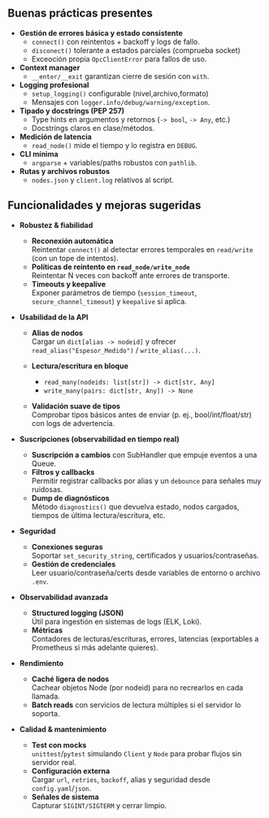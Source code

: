 ## Buenas prácticas presentes
* **Gestión de errores básica y estado consistente**
  * ``connect()`` con reintentos + backoff y logs de fallo.
  * ``disconect()`` tolerante a estados parciales (comprueba socket)
  * Exceoción propia ``OpcClientError`` para fallos de uso.
* **Context manager** 
  * ``__enter/__exit`` garantizan cierre de sesión con ``with``.
* **Logging profesional** 
  * ``setup_logging()`` configurable (nivel,archivo,formato)
  * Mensajes con ``logger.info/debug/warning/exception``.
* **Tipado y docstrings (PEP 257)**
  * Type hints en argumentos y retornos (``-> bool``, ``-> Any``, etc.)
  * Docstrings claros en clase/métodos.
* **Medición de latencia**
  * ``read_node()`` mide el tiempo y lo registra en ``DEBUG``.
* **CLI mínima**
  * ``argparse`` + variables/paths robustos con ``pathlib``.
* **Rutas y archivos robustos**
  * ``nodes.json`` y ``client.log`` relativos al script.
## Funcionalidades y mejoras sugeridas
* **Robustez & fiabilidad**  
  * **Reconexión automática**  
Reintentar ``connect()`` al detectar errores temporales en ``read/write`` (con un tope de intentos).
  * **Políticas de reintento en ``read_node/write_node``**  
Reintentar N veces con backoff ante errores de transporte.
  * **Timeouts y keepalive**  
Exponer parámetros de tiempo (``session_timeout``, ``secure_channel_timeout``) y ``keepalive`` si aplica.
* **Usabilidad de la API**  
  * **Alias de nodos**  
Cargar un ``dict[alias -> nodeid]`` y ofrecer ``read_alias("Espesor_Medido")`` / ``write_alias(...)``.
  * **Lectura/escritura en bloque**  
    * ``read_many(nodeids: list[str]) -> dict[str, Any]``
    * ``write_many(pairs: dict[str, Any]) -> None``

  * **Validación suave de tipos**  
Comprobar tipos básicos antes de enviar (p. ej., bool/int/float/str) con logs de advertencia.
* **Suscripciones (observabilidad en tiempo real)**  
  * **Suscripción a cambios** con SubHandler que empuje eventos a una Queue.
  * **Filtros y callbacks**  
Permitir registrar callbacks por alias y un ``debounce`` para señales muy ruidosas.
  * **Dump de diagnósticos**  
Método ``diagnostics()`` que devuelva estado, nodos cargados, tiempos de última lectura/escritura, etc.
* **Seguridad**  
  * **Conexiones seguras**  
Soportar ``set_security_string``, certificados y usuarios/contraseñas.
  * **Gestión de credenciales**  
Leer usuario/contraseña/certs desde variables de entorno o archivo ``.env``.

* **Observabilidad avanzada**  
  * **Structured logging (JSON)**  
Útil para ingestión en sistemas de logs (ELK, Loki).
  * **Métricas**  
Contadores de lecturas/escrituras, errores, latencias (exportables a Prometheus si más adelante quieres).
* **Rendimiento**  
  * **Caché ligera de nodos**  
Cachear objetos Node (por nodeid) para no recrearlos en cada llamada.
  * **Batch reads** con servicios de lectura múltiples si el servidor lo soporta.
* **Calidad & mantenimiento**  
  * **Test con mocks**  
``unittest``/``pytest`` simulando ``Client`` y ``Node`` para probar flujos sin servidor real.
  * **Configuración externa**  
Cargar ``url``, ``retries``, ``backoff``, alias y seguridad desde ``config.yaml``/``json``.
  * **Señales de sistema**  
Capturar ``SIGINT/SIGTERM`` y cerrar limpio.